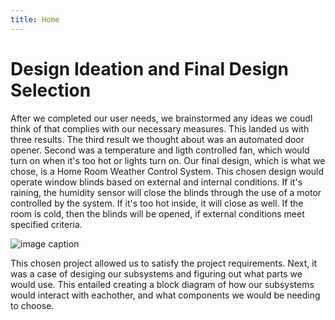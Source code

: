 ```yaml
---
title: Home 
---
```

 
# Design Ideation and Final Design Selection


  After we completed our user needs, we brainstormed any ideas we coudl think of that complies with our necessary measures. This landed us with three results. The third result we thought about was an automated door opener. Second was a temperature and ligth controlled fan, which would turn on when it's too hot or lights turn on. Our final design, which is what we chose, is a Home Room Weather Control System. This chosen design would operate window blinds based on external and internal conditions. If it's raining, the humidity sensor will close the blinds through the use of a motor controlled by the system. If it's too hot inside, it will close as well. If the room is cold, then the blinds will be opened, if external conditions meet specified criteria. 
  
  ![image caption](https://media.discordapp.net/attachments/1143291596109009090/1162829343786029066/image.png?ex=653d5c37&is=652ae737&hm=eabc8d34cc643f13a9d049c900424b8f452648014a2796a559ec32e0f126325a&=&width=374&height=473)

  This chosen project allowed us to satisfy the project requirements. Next, it was a case of desiging our subsystems and figuring out what parts we would use. This entailed creating a block diagram of how our subsystems would interact with eachother, and what components we would be needing to choose.
